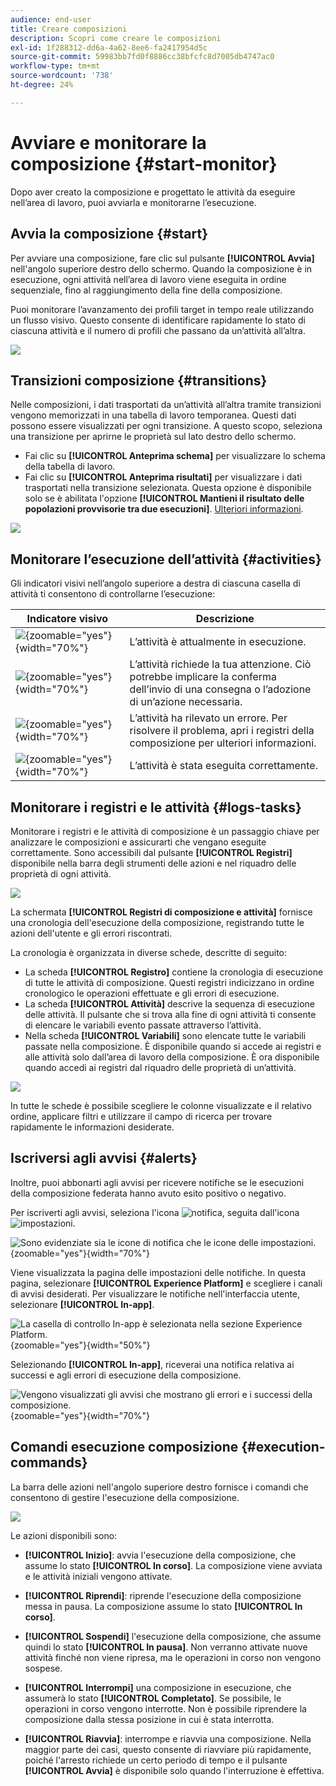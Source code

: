 ```yaml
---
audience: end-user
title: Creare composizioni
description: Scopri come creare le composizioni
exl-id: 1f288312-dd6a-4a62-8ee6-fa2417954d5c
source-git-commit: 59983bb7fd0f8886cc38bfcfc8d7005db4747ac0
workflow-type: tm+mt
source-wordcount: '738'
ht-degree: 24%

---
```


# Avviare e monitorare la composizione {#start-monitor}

Dopo aver creato la composizione e progettato le attività da eseguire nell’area di lavoro, puoi avviarla e monitorarne l’esecuzione.

## Avvia la composizione {#start}

Per avviare una composizione, fare clic sul pulsante **[!UICONTROL Avvia]** nell&#39;angolo superiore destro dello schermo. Quando la composizione è in esecuzione, ogni attività nell’area di lavoro viene eseguita in ordine sequenziale, fino al raggiungimento della fine della composizione.

Puoi monitorare l’avanzamento dei profili target in tempo reale utilizzando un flusso visivo. Questo consente di identificare rapidamente lo stato di ciascuna attività e il numero di profili che passano da un’attività all’altra.

![](assets/composition-visual-flow.png)

## Transizioni composizione {#transitions}

Nelle composizioni, i dati trasportati da un’attività all’altra tramite transizioni vengono memorizzati in una tabella di lavoro temporanea. Questi dati possono essere visualizzati per ogni transizione. A questo scopo, seleziona una transizione per aprirne le proprietà sul lato destro dello schermo.

* Fai clic su **[!UICONTROL Anteprima schema]** per visualizzare lo schema della tabella di lavoro.
* Fai clic su **[!UICONTROL Anteprima risultati]** per visualizzare i dati trasportati nella transizione selezionata. Questa opzione è disponibile solo se è abilitata l&#39;opzione **[!UICONTROL Mantieni il risultato delle popolazioni provvisorie tra due esecuzioni]**. [Ulteriori informazioni](create-composition.md#settings).

![](assets/transition-preview.png)

## Monitorare l’esecuzione dell’attività {#activities}

Gli indicatori visivi nell’angolo superiore a destra di ciascuna casella di attività ti consentono di controllarne l’esecuzione:

| Indicatore visivo | Descrizione |
|-----|------------|
| ![](assets/activity-status-pending.png){zoomable="yes"}{width="70%"} | L’attività è attualmente in esecuzione. |
| ![](assets/activity-status-orange.png){zoomable="yes"}{width="70%"} | L’attività richiede la tua attenzione. Ciò potrebbe implicare la conferma dell’invio di una consegna o l’adozione di un’azione necessaria. |
| ![](assets/activity-status-red.png){zoomable="yes"}{width="70%"} | L’attività ha rilevato un errore. Per risolvere il problema, apri i registri della composizione per ulteriori informazioni. |
| ![](assets/activity-status-green.png){zoomable="yes"}{width="70%"} | L’attività è stata eseguita correttamente. |

## Monitorare i registri e le attività {#logs-tasks}

Monitorare i registri e le attività di composizione è un passaggio chiave per analizzare le composizioni e assicurarti che vengano eseguite correttamente. Sono accessibili dal pulsante **[!UICONTROL Registri]** disponibile nella barra degli strumenti delle azioni e nel riquadro delle proprietà di ogni attività.

![](assets/logs-button.png)

La schermata **[!UICONTROL Registri di composizione e attività]** fornisce una cronologia dell&#39;esecuzione della composizione, registrando tutte le azioni dell&#39;utente e gli errori riscontrati.

<!-- à confirmer, pas trouvé dans les options = The workflow history is saved for the duration specified in the workflow execution options. During this duration, all the messages are therefore saved, even after a restart. If you do not want to save the messages from a previous execution, you have to purge the history by clicking the ![](assets/delete_darkgrey-24px.png) button.-->

La cronologia è organizzata in diverse schede, descritte di seguito:

* La scheda **[!UICONTROL Registro]** contiene la cronologia di esecuzione di tutte le attività di composizione. Questi registri indicizzano in ordine cronologico le operazioni effettuate e gli errori di esecuzione.
* La scheda **[!UICONTROL Attività]** descrive la sequenza di esecuzione delle attività. Il pulsante che si trova alla fine di ogni attività ti consente di elencare le variabili evento passate attraverso l’attività.
* Nella scheda **[!UICONTROL Variabili]** sono elencate tutte le variabili passate nella composizione. È disponibile quando si accede ai registri e alle attività solo dall’area di lavoro della composizione. È ora disponibile quando accedi ai registri dal riquadro delle proprietà di un’attività.  <!-- à confirmer-->

![](assets/logs-tasks.png)

In tutte le schede è possibile scegliere le colonne visualizzate e il relativo ordine, applicare filtri e utilizzare il campo di ricerca per trovare rapidamente le informazioni desiderate.

## Iscriversi agli avvisi {#alerts}

Inoltre, puoi abbonarti agli avvisi per ricevere notifiche se le esecuzioni della composizione federata hanno avuto esito positivo o negativo.

Per iscriverti agli avvisi, seleziona l&#39;icona ![notifica](/help/assets/icons/bell.png), seguita dall&#39;icona ![impostazioni](/help/assets/icons/settings.png).

![Sono evidenziate sia le icone di notifica che le icone delle impostazioni.](assets/monitor/select-notifications.png){zoomable="yes"}{width="70%"}

Viene visualizzata la pagina delle impostazioni delle notifiche. In questa pagina, selezionare **[!UICONTROL Experience Platform]** e scegliere i canali di avvisi desiderati. Per visualizzare le notifiche nell&#39;interfaccia utente, selezionare **[!UICONTROL In-app]**.

![La casella di controllo In-app è selezionata nella sezione Experience Platform.](assets/monitor/add-alerts.png){zoomable="yes"}{width="50%"}

Selezionando **[!UICONTROL In-app]**, riceverai una notifica relativa ai successi e agli errori di esecuzione della composizione.

![Vengono visualizzati gli avvisi che mostrano gli errori e i successi della composizione.](assets/monitor/view-alerts.png){zoomable="yes"}{width="70%"}

## Comandi esecuzione composizione {#execution-commands}

La barra delle azioni nell&#39;angolo superiore destro fornisce i comandi che consentono di gestire l&#39;esecuzione della composizione.

![](assets/execution-actions.png)

Le azioni disponibili sono:

* **[!UICONTROL Inizio]**: avvia l&#39;esecuzione della composizione, che assume lo stato **[!UICONTROL In corso]**. La composizione viene avviata e le attività iniziali vengono attivate.

* **[!UICONTROL Riprendi]**: riprende l&#39;esecuzione della composizione messa in pausa. La composizione assume lo stato **[!UICONTROL In corso]**.

* **[!UICONTROL Sospendi]** l&#39;esecuzione della composizione, che assume quindi lo stato **[!UICONTROL In pausa]**. Non verranno attivate nuove attività finché non viene ripresa, ma le operazioni in corso non vengono sospese.

* **[!UICONTROL Interrompi]** una composizione in esecuzione, che assumerà lo stato **[!UICONTROL Completato]**. Se possibile, le operazioni in corso vengono interrotte. Non è possibile riprendere la composizione dalla stessa posizione in cui è stata interrotta.

* **[!UICONTROL Riavvia]**: interrompe e riavvia una composizione. Nella maggior parte dei casi, questo consente di riavviare più rapidamente, poiché l&#39;arresto richiede un certo periodo di tempo e il pulsante **[!UICONTROL Avvia]** è disponibile solo quando l&#39;interruzione è effettiva.
